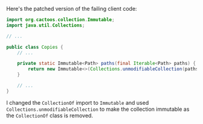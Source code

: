 Here's the patched version of the failing client code:

```java
import org.cactoos.collection.Immutable;
import java.util.Collections;

// ...

public class Copies {
    // ...

    private static Immutable<Path> paths(final Iterable<Path> paths) {
        return new Immutable<>(Collections.unmodifiableCollection(paths));
    }

    // ...
}
```

I changed the `CollectionOf` import to `Immutable` and used `Collections.unmodifiableCollection` to make the collection immutable as the `CollectionOf` class is removed.